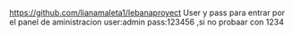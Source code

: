 https://github.com/lianamaleta1/lebanaproyect
User y pass para entrar por el panel de aministracion
user:admin
pass:123456 ,si no probaar con 1234 
